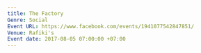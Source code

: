 ```yaml
---
title: The Factory
Genre: Social
Event URL: https://www.facebook.com/events/1941077542847851/
Venue: Rafiki's
Event date: 2017-08-05 07:00:00 +07:00
---
```


